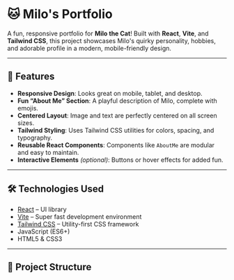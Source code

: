 # 🐱 Milo's Portfolio

A fun, responsive portfolio for **Milo the Cat**! Built with **React**, **Vite**, and **Tailwind CSS**, this project showcases Milo's quirky personality, hobbies, and adorable profile in a modern, mobile-friendly design.

---

## 🌟 Features

- **Responsive Design**: Looks great on mobile, tablet, and desktop.
- **Fun “About Me” Section**: A playful description of Milo, complete with emojis.
- **Centered Layout**: Image and text are perfectly centered on all screen sizes.
- **Tailwind Styling**: Uses Tailwind CSS utilities for colors, spacing, and typography.
- **Reusable React Components**: Components like `AboutMe` are modular and easy to maintain.
- **Interactive Elements** *(optional)*: Buttons or hover effects for added fun.

---

## 🛠️ Technologies Used

- [React](https://reactjs.org/) – UI library
- [Vite](https://vitejs.dev/) – Super fast development environment
- [Tailwind CSS](https://tailwindcss.com/) – Utility-first CSS framework
- JavaScript (ES6+)  
- HTML5 & CSS3

---

## 📁 Project Structure

